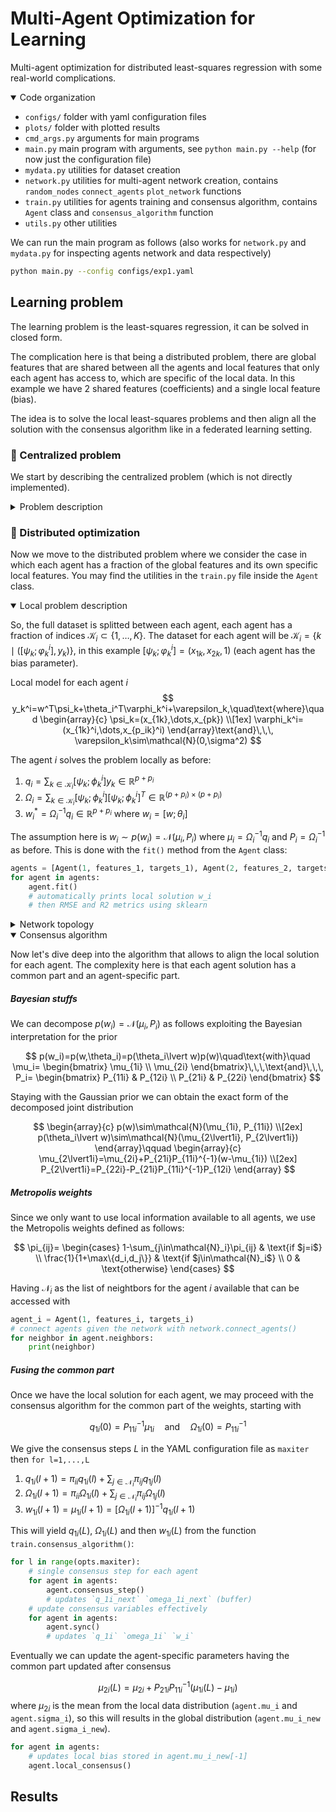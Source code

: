 # Multi-Agent Optimization for Learning

Multi-agent optimization for distributed least-squares regression with some real-world complications.

<details open>
<summary>Code organization</summary>

- `configs/` folder with yaml configuration files
- `plots/` folder with plotted results
- `cmd_args.py` arguments for main programs
- `main.py` main program with arguments, see `python main.py --help` (for now just the configuration file)
- `mydata.py` utilities for dataset creation
- `network.py` utilities for multi-agent network creation, contains `random_nodes` `connect_agents` `plot_network` functions
- `train.py` utilities for agents training and consensus algorithm, contains `Agent` class and `consensus_algorithm` function
- `utils.py` other utilities

</details>

We can run the main program as follows (also works for `network.py` and `mydata.py` for inspecting agents network and data respectively)

```bash
python main.py --config configs/exp1.yaml
```

## Learning problem

The learning problem is the least-squares regression, it can be solved in closed form.

The complication here is that being a distributed problem, there are global features that are shared between all the agents and local features that only each agent has access to, which are specific of the local data. In this example we have 2 shared features (coefficients) and a single local feature (bias).

The idea is to solve the local least-squares problems and then align all the solution with the consensus algorithm like in a federated learning setting.

### :dart: Centralized problem

We start by describing the centralized problem (which is not directly implemented).

<details>
<summary>Problem description</summary>

Given a dataset $\mathcal{D}=\bigl\{k\mid(\psi_k,y_k),k=1,\dots,K\bigr\}$ where $\psi_k$ is the vector of features, in this example $\psi_k=(x_{1k},x_{2k},1)\in\mathbb{R}^p$, and $y_k$ is a scalar value representing the groundtruth.

The model for the groundtruth is
$$
y_k=w^T\psi_k+\varepsilon_k,\quad\text{where}\quad
\psi_k=(x_{1k},\dots,x_{pk})\,\,\,\text{and}\,\,\,
\varepsilon_k\sim\mathcal{N}(0,\sigma^2)
$$

A single agent solves the problem with these steps:
1. $q=\sum_{k=1}^K\psi_ky_k\in\mathbb{R}^p$
2. $\Omega=\sum_{k=1}^K\psi_k\psi_k^T\in\mathbb{R}^{p\times p}$
3. $w^\ast=\Omega^{-1}q\in\mathbb{R}^p$ unique optimal solution

This has the assumption that $w\sim p(w)=\mathcal{N}(\mu,P)$ with $\mu=\Omega^{-1}q$ and $P=\Omega^{-1}$.

</details>

### :busts_in_silhouette: Distributed optimization

Now we move to the distributed problem where we consider the case in which each agent has a fraction of the global features and its own specific local features. You may find the utilities in the `train.py` file inside the `Agent` class.

<details open>
<summary>Local problem description</summary>

So, the full dataset is splitted between each agent, each agent has a fraction of indices $\mathcal{K}_i\subset\{1,\dots,K\}$. The dataset for each agent will be $\mathcal{K}_i=\bigl\{k\mid([\psi_k;\varphi_k^i],y_k)\bigr\}$, in this example $[\psi_k;\varphi_k^i]=(x_{1k},x_{2k},1)$ (each agent has the bias parameter).

Local model for each agent $i$
$$
y_k^i=w^T\psi_k+\theta_i^T\varphi_k^i+\varepsilon_k,\quad\text{where}\quad
\begin{array}{c}
\psi_k=(x_{1k},\dots,x_{pk}) \\[1ex]
\varphi_k^i=(x_{1k}^i,\dots,x_{p_ik}^i)
\end{array}\text{and}\,\,\,
\varepsilon_k\sim\mathcal{N}(0,\sigma^2)
$$

The agent $i$ solves the problem locally as before:
1. $q_i=\sum_{k\in\mathcal{K}_i}[\psi_k;\phi_k^i]y_k\in\mathbb{R}^{p+p_i}$
2. $\Omega_i=\sum_{k\in\mathcal{K}_i}[\psi_k;\phi_k^i][\psi_k;\phi_k^i]^T\in\mathbb{R}^{(p+p_i)\times(p+p_i)}$
3. $w_i^\ast=\Omega_i^{-1}q_i\in\mathbb{R}^{p+p_i}$ where $w_i=[w;\theta_i]$

The assumption here is $w_i\sim p(w_i)=\mathcal{N}(\mu_i,P_i)$ where $\mu_i=\Omega_i^{-1}q_i$ and $P_i=\Omega_i^{-1}$ as before. This is done with the `fit()` method from the `Agent` class:

```python
agents = [Agent(1, features_1, targets_1), Agent(2, features_2, targets_2)]
for agent in agents:
    agent.fit()
    # automatically prints local solution w_i
    # then RMSE and R2 metrics using sklearn
```

</details>

<details>
<summary>Network topology</summary>

There are various possibilities, here we consider these topologies:
- Geometric: generate random 2D coordinates the connect two agents if their distance is below a given threshold (see `network.random_nodes()`)
- Ring: display the nodes in a circle (see `network.ring_nodes`) as the previous the threshold should be provided here too

These arguments can be set with the YAML file as `topology: random` and `dist_thresh: 3.`

</details>

<details open>
<summary>Consensus algorithm</summary>

Now let's dive deep into the algorithm that allows to align the local solution for each agent. The complexity here is that each agent solution has a common part and an agent-specific part.

##### Bayesian stuffs

We can decompose $p(w_i)=\mathcal{N}(\mu_i,P_i)$ as follows exploiting the Bayesian interpretation for the prior

$$
p(w_i)=p(w,\theta_i)=p(\theta_i\lvert w)p(w)\quad\text{with}\quad
\mu_i=
\begin{bmatrix}
\mu_{1i} \\ \mu_{2i}
\end{bmatrix}\,\,\,\text{and}\,\,\,
P_i=
\begin{bmatrix}
P_{11i} & P_{12i} \\ P_{21i} & P_{22i}
\end{bmatrix}
$$

Staying with the Gaussian prior we can obtain the exact form of the decomposed joint distribution

$$
\begin{array}{c}
p(w)\sim\mathcal{N}(\mu_{1i}, P_{11i}) \\[2ex]
p(\theta_i\lvert w)\sim\mathcal{N}(\mu_{2\lvert1i}, P_{2\lvert1i})
\end{array}\qquad
\begin{array}{c}
\mu_{2\lvert1i}=\mu_{2i}+P_{21i}P_{11i}^{-1}(w-\mu_{1i})
\\[2ex]
P_{2\lvert1i}=P_{22i}-P_{21i}P_{11i}^{-1}P_{12i}
\end{array}
$$

##### Metropolis weights

Since we only want to use local information available to all agents, we use the Metropolis weights defined as follows:

$$
\pi_{ij}=
\begin{cases}
1-\sum_{j\in\mathcal{N}_i}\pi_{ij} & \text{if $j=i$} \\
\frac{1}{1+\max\{d_i,d_j\}} & \text{if $j\in\mathcal{N}_i$} \\
0 & \text{otherwise}
\end{cases}
$$

Having $\mathcal{N}_i$ as the list of neightbors for the agent $i$ available that can be accessed with
```python
agent_i = Agent(1, features_i, targets_i)
# connect agents given the network with network.connect_agents()
for neighbor in agent.neighbors:
    print(neighbor)
```

##### Fusing the common part

Once we have the local solution for each agent, we may proceed with the consensus algorithm for the common part of the weights, starting with

$$
q_{1i}(0)=P_{11i}^{-1}\mu_{1i}\quad\text{and}\quad
\Omega_{1i}(0)=P_{11i}^{-1}
$$

We give the consensus steps $L$ in the YAML configuration file as `maxiter` then `for l=1,...,L`
1. $q_{1i}(l+1)=\pi_{ii}q_{1i}(l)+\sum_{j\in\mathcal{N}_i}\pi_{ij}q_{1j}(l)$
2. $\Omega_{1i}(l+1)=\pi_{ii}\Omega_{1i}(l)+\sum_{j\in\mathcal{N}_i}\pi_{ij}\Omega_{1j}(l)$
3. $w_{1i}(l+1)=\mu_{1i}(l+1)=\bigl[\Omega_{1i}(l+1)\bigr]^{-1}q_{1i}(l+1)$

This will yield $q_{1i}(L)$, $\Omega_{1i}(L)$ and then $w_{1i}(L)$ from the function `train.consensus_algorithm()`:

```python
for l in range(opts.maxiter):
    # single consensus step for each agent
    for agent in agents:
        agent.consensus_step()
        # updates `q_1i_next` `omega_1i_next` (buffer)
    # update consensus variables effectively
    for agent in agents:
        agent.sync()
        # updates `q_1i` `omega_1i` `w_i`
```

Eventually we can update the agent-specific parameters having the common part updated after consensus

$$
\mu_{2i}(L)=\mu_{2i}+P_{21i}P_{11i}^{-1}\bigl(\mu_{1i}(L)-\mu_{1i}\bigr)
$$
where $\mu_{2i}$ is the mean from the local data distribution (`agent.mu_i` and `agent.sigma_i`), so this will results in the global distribution (`agent.mu_i_new` and `agent.sigma_i_new`).

```python
for agent in agents:
    # updates local bias stored in agent.mu_i_new[-1]
    agent.local_consensus()
```

</details>

## Results


